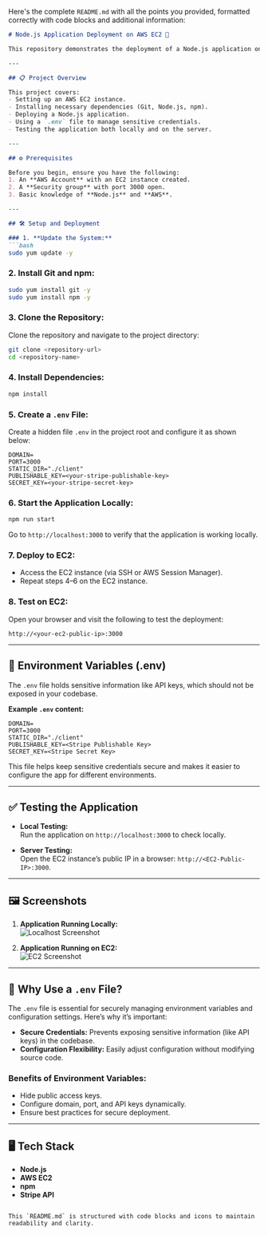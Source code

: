 Here's the complete `README.md` with all the points you provided, formatted correctly with code blocks and additional information:

```markdown
# Node.js Application Deployment on AWS EC2 🚀

This repository demonstrates the deployment of a Node.js application on an AWS EC2 instance. The project uses a `.env` file to securely manage environment variables like API keys and other sensitive information.

---

## 📋 Project Overview

This project covers:
- Setting up an AWS EC2 instance.
- Installing necessary dependencies (Git, Node.js, npm).
- Deploying a Node.js application.
- Using a `.env` file to manage sensitive credentials.
- Testing the application both locally and on the server.

---

## ⚙️ Prerequisites

Before you begin, ensure you have the following:
1. An **AWS Account** with an EC2 instance created.
2. A **Security group** with port 3000 open.
3. Basic knowledge of **Node.js** and **AWS**.

---

## 🛠 Setup and Deployment

### 1. **Update the System:**
```bash
sudo yum update -y
```

### 2. **Install Git and npm:**
```bash
sudo yum install git -y  
sudo yum install npm -y  
```

### 3. **Clone the Repository:**
Clone the repository and navigate to the project directory:
```bash
git clone <repository-url>  
cd <repository-name>  
```

### 4. **Install Dependencies:**
```bash
npm install  
```

### 5. **Create a `.env` File:**

Create a hidden file `.env` in the project root and configure it as shown below:

```plaintext
DOMAIN=  
PORT=3000  
STATIC_DIR="./client"  
PUBLISHABLE_KEY=<your-stripe-publishable-key>  
SECRET_KEY=<your-stripe-secret-key>  
```

### 6. **Start the Application Locally:**
```bash
npm run start  
```
Go to `http://localhost:3000` to verify that the application is working locally.

### 7. **Deploy to EC2:**

- Access the EC2 instance (via SSH or AWS Session Manager).
- Repeat steps 4–6 on the EC2 instance.

### 8. **Test on EC2:**
Open your browser and visit the following to test the deployment:
```plaintext
http://<your-ec2-public-ip>:3000
```

---

## 🌱 Environment Variables (.env)

The `.env` file holds sensitive information like API keys, which should not be exposed in your codebase.

**Example `.env` content:**
```plaintext
DOMAIN=  
PORT=3000  
STATIC_DIR="./client"  
PUBLISHABLE_KEY=<Stripe Publishable Key>  
SECRET_KEY=<Stripe Secret Key>  
```

This file helps keep sensitive credentials secure and makes it easier to configure the app for different environments.

---

## ✅ Testing the Application

- **Local Testing:**  
  Run the application on `http://localhost:3000` to check locally.

- **Server Testing:**  
  Open the EC2 instance’s public IP in a browser: `http://<EC2-Public-IP>:3000`.

---

## 🖼 Screenshots

1. **Application Running Locally:**  
   ![Localhost Screenshot](./screenshots/localhost.png)

2. **Application Running on EC2:**  
   ![EC2 Screenshot](./screenshots/ec2.png)

---

## 🔐 Why Use a `.env` File?

The `.env` file is essential for securely managing environment variables and configuration settings. Here’s why it’s important:

- **Secure Credentials:** Prevents exposing sensitive information (like API keys) in the codebase.
- **Configuration Flexibility:** Easily adjust configuration without modifying source code.

### Benefits of Environment Variables:
- Hide public access keys.
- Configure domain, port, and API keys dynamically.
- Ensure best practices for secure deployment.

---

## 🖥 Tech Stack

- **Node.js**  
- **AWS EC2**  
- **npm**  
- **Stripe API**
```

This `README.md` is structured with code blocks and icons to maintain readability and clarity.
